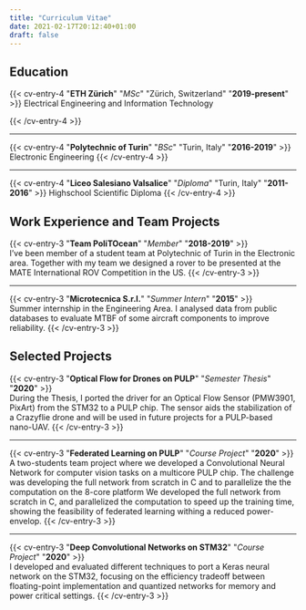 ```yaml
---
title: "Curriculum Vitae"
date: 2021-02-17T20:12:40+01:00
draft: false
---
```

## Education
{{< cv-entry-4 "**ETH Zürich**" "*MSc*" "Zürich, Switzerland" "**2019-present**" >}}
Electrical Engineering and Information Technology

{{< /cv-entry-4 >}}

---

{{< cv-entry-4 "**Polytechnic of Turin**" "*BSc*" "Turin, Italy" "**2016-2019**" >}}
Electronic Engineering
{{< /cv-entry-4 >}}

---

{{< cv-entry-4 "**Liceo Salesiano Valsalice**" "*Diploma*" "Turin, Italy" "**2011-2016**" >}}
Highschool Scientific Diploma
{{< /cv-entry-4 >}}

## Work Experience and Team Projects
{{< cv-entry-3 "**Team PoliTOcean**" "*Member*" "**2018-2019**" >}}\
I’ve been member of a student team at Polytechnic of Turin in the Electronic area. Together
with my team we designed a rover to be presented at the MATE International ROV
Competition in the US.
{{< /cv-entry-3 >}}

---

{{< cv-entry-3 "**Microtecnica S.r.l.**" "*Summer Intern*" "**2015**" >}}\
Summer internship in the Engineering Area. I analysed data from public databases to
evaluate MTBF of some aircraft components to improve reliability.
{{< /cv-entry-3 >}}

## Selected Projects

{{< cv-entry-3 "**Optical Flow for Drones on PULP**" "*Semester Thesis*" "**2020**" >}}\
During the Thesis, I ported the driver for an Optical Flow Sensor (PMW3901, PixArt) from the STM32 to a PULP chip.
The sensor aids the stabilization of a Crazyflie drone and will be used in future projects for a PULP-based nano-UAV.
{{< /cv-entry-3 >}}

---

{{< cv-entry-3 "**Federated Learning on PULP**" "*Course Project*" "**2020**" >}}\
A two-students team project where we developed a Convolutional Neural Network for computer vision tasks on a multicore PULP chip.
The challenge was developing the full network from scratch in C and to parallelize the the computation on the 8-core platform
We developed the full network from scratch in C, and parallelized the computation to speed up the training time, showing the feasibility of federated learning withing a reduced power-envelop.
{{< /cv-entry-3 >}}

---

{{< cv-entry-3 "**Deep Convolutional Networks on STM32**" "*Course Project*" "**2020**" >}}\
I developed and evaluated different techniques to port a Keras neural network on the STM32, focusing on the efficiency tradeoff between floating-point implementation and quantized networks for memory and power critical settings.
{{< /cv-entry-3 >}}
